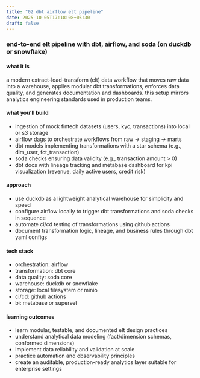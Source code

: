 ```yaml
---
title: "02 dbt airflow elt pipeline"
date: 2025-10-05T17:18:08+05:30
draft: false
---
```


### end-to-end elt pipeline with dbt, airflow, and soda (on duckdb or snowflake)

#### what it is

a modern extract-load-transform (elt) data workflow that moves raw data into a warehouse, applies modular dbt transformations, enforces data quality, and generates documentation and dashboards. this setup mirrors analytics engineering standards used in production teams.

#### what you’ll build

- ingestion of mock fintech datasets (users, kyc, transactions) into local or s3 storage
- airflow dags to orchestrate workflows from raw → staging → marts
- dbt models implementing transformations with a star schema (e.g., dim_user, fct_transaction)
- soda checks ensuring data validity (e.g., transaction amount > 0)
- dbt docs with lineage tracking and metabase dashboard for kpi visualization (revenue, daily active users, credit risk)

#### approach

- use duckdb as a lightweight analytical warehouse for simplicity and speed
- configure airflow locally to trigger dbt transformations and soda checks in sequence
- automate ci/cd testing of transformations using github actions
- document transformation logic, lineage, and business rules through dbt yaml configs

#### tech stack

- orchestration: airflow
- transformation: dbt core
- data quality: soda core
- warehouse: duckdb or snowflake
- storage: local filesystem or minio
- ci/cd: github actions
- bi: metabase or superset

#### learning outcomes

- learn modular, testable, and documented elt design practices
- understand analytical data modeling (fact/dimension schemas, conformed dimensions)
- implement data reliability and validation at scale
- practice automation and observability principles
- create an auditable, production-ready analytics layer suitable for enterprise settings
